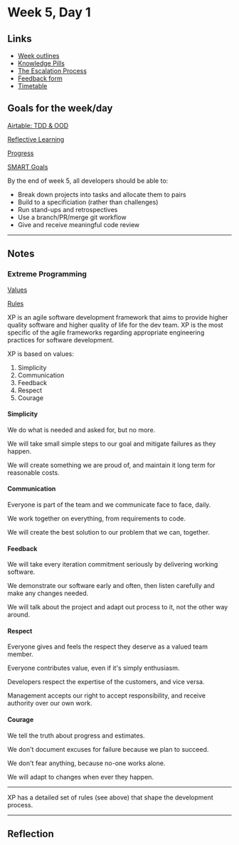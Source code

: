 # Week 5, Day 1

## Links

* [Week outlines](https://github.com/makersacademy/course/blob/master/week_outlines.md)
* [Knowledge Pills](https://github.com/makersacademy/course/blob/master/pills.md)
* [The Escalation Process](https://github.com/makersacademy/course/blob/29a5e4a3c1776d32eda8f3ee55edc1dd124b05ba/pills/escalation_process.md)
* [Feedback form](https://docs.google.com/forms/d/1dr6yUt7M2HJyDEnMoqjuNpew3mUgFQUp79WQbT7wv68/edit)
* [Timetable](https://airtable.com/shr9ia7PTZfhGxXQa/tblU9M74TCpg89oGC)

## Goals for the week/day

[Airtable: TDD & OOD](https://airtable.com/shrr9VqhGBzPyfa7E/tblokmw6yNUO75ge6)

[Reflective Learning](https://github.com/makersacademy/course/blob/master/goals/reflective_learning.md)

[Progress](https://github.com/makersacademy/course/blob/master/goals/progress_insight.md)

[SMART Goals](https://docs.google.com/document/d/1Tcw_8OuOSXArP8Wr7X1jywWDV8NW_LzYmFawUCBYIZ8/edit)

By the end of week 5, all developers should be able to:

* Break down projects into tasks and allocate them to pairs
* Build to a specificiation (rather than challenges)
* Run stand-ups and retrospectives
* Use a branch/PR/merge git workflow
* Give and receive meaningful code review

---

## Notes

### Extreme Programming

[Values](http://www.extremeprogramming.org/values.html)

[Rules](http://www.extremeprogramming.org/rules.html)

XP is an agile software development framework that aims to provide higher quality software and higher quality of life for the dev team. XP is the most specific of the agile frameworks regarding appropriate engineering practices for software development.

XP is based on values:

1. Simplicity
2. Communication
3. Feedback
4. Respect
5. Courage

#### Simplicity

We do what is needed and asked for, but no more.

We will take small simple steps to our goal and mitigate failures as they happen.

We will create something we are proud of, and maintain it long term for reasonable costs.

#### Communication

Everyone is part of the team and we communicate face to face, daily.

We work together on everything, from requirements to code.

We will create the best solution to our problem that we can, together.

#### Feedback

We will take every iteration commitment seriously by delivering working software.

We demonstrate our software early and often, then listen carefully and make any changes needed.

We will talk about the project and adapt out process to it, not the other way around.

#### Respect

Everyone gives and feels the respect they deserve as a valued team member.

Everyone contributes value, even if it's simply enthusiasm.

Developers respect the expertise of the customers, and vice versa.

Management accepts our right to accept responsibility, and receive authority over our own work.

#### Courage

We tell the truth about progress and estimates. 

We don't document excuses for failure because we plan to succeed.

We don't fear anything, because no-one works alone.

We will adapt to changes when ever they happen.

---

XP has a detailed set of rules (see above) that shape the development process.

---

## Reflection



